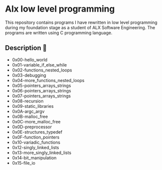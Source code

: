 # Alx low level programming 
This repository contains programs I have rewritten in low level programming during my foundation stage as a student of ALX Software Engineering.
The programs are written using C programming language.

## Description :speech_balloon:
* 0x00-hello_world
* 0x01-variable_if_else_while
* 0x02-functions_nested_loops
* 0x03-debugging
* 0x04-more_functions_nested_loops
* 0x05-pointers_arrays_strings
* 0x06-pointers_arrays_strings
* 0x07-pointers_arrays_strings
* 0x08-recursion
* 0x09-static_libraries
* 0x0A-argc_argv
* 0x0B-malloc_free
* 0x0C-more_malloc_free
* 0x0D-preprocessor
* 0x0E-structures_typedef
* 0x0F-function_pointers
* 0x10-variadic_functions
* 0x12-singly_linked_lists
* 0x13-more_singly_linked_lists
* 0x14-bit_manipulation
* 0x15-file_io
